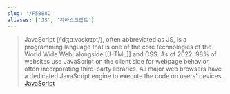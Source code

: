 ```yaml
---
slug: '/F5B88C'
aliases: ['JS', '자바스크립트']
---
```


> JavaScript (/ˈdʒɑːvəskrɪpt/), often abbreviated as JS, is a programming language that is one of the core technologies of the World Wide Web, alongside [[HTML]] and CSS. As of 2022, 98% of websites use JavaScript on the client side for webpage behavior, often incorporating third-party libraries. All major web browsers have a dedicated JavaScript engine to execute the code on users' devices. [JavaScript](https://en.wikipedia.org/wiki/JavaScript)
